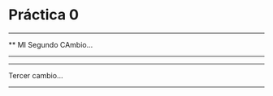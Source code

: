  # Práctica 0

**********************
**  MI Segundo CAmbio...
************************

*************************
Tercer cambio...
***********************